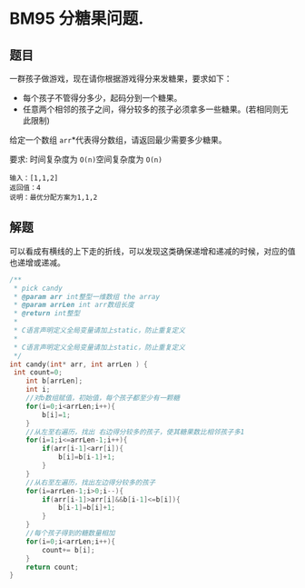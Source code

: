 # **BM95** **分糖果问题**.

## 题目

一群孩子做游戏，现在请你根据游戏得分来发糖果，要求如下：

- 每个孩子不管得分多少，起码分到一个糖果。
- 任意两个相邻的孩子之间，得分较多的孩子必须拿多一些糖果。(若相同则无此限制)

给定一个数组 `arr`*代表得分数组，请返回最少需要多少糖果。

要求: 时间复杂度为 `O(n)`空间复杂度为 `O(n)`

```
输入：[1,1,2]
返回值：4
说明：最优分配方案为1,1,2  
```

## 解题

可以看成有横线的上下走的折线，可以发现这类确保递增和递减的时候，对应的值也递增或递减。

```c
/**
 * pick candy
 * @param arr int整型一维数组 the array
 * @param arrLen int arr数组长度
 * @return int整型
 *
 * C语言声明定义全局变量请加上static，防止重复定义
 *
 * C语言声明定义全局变量请加上static，防止重复定义
 */
int candy(int* arr, int arrLen ) {
 int count=0;
    int b[arrLen];
    int i;
    //对b数组赋值，初始值，每个孩子都至少有一颗糖
    for(i=0;i<arrLen;i++){
        b[i]=1;
    }
    //从左至右遍历，找出 右边得分较多的孩子，使其糖果数比相邻孩子多1
    for(i=1;i<=arrLen-1;i++){
        if(arr[i-1]<arr[i]){
            b[i]=b[i-1]+1;
        }
    }
    //从右至左遍历，找出左边得分较多的孩子
    for(i=arrLen-1;i>0;i--){
        if(arr[i-1]>arr[i]&&b[i-1]<=b[i]){
            b[i-1]=b[i]+1;
        }
    }
    //每个孩子得到的糖数量相加
    for(i=0;i<arrLen;i++){
        count+= b[i];
    }
    return count;
}
```

